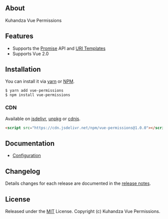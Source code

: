 ## About
Kuhandza Vue Permissions


## Features

- Supports the [Promise](https://developer.mozilla.org/en-US/docs/Web/JavaScript/Reference/Global_Objects/Promise) API and [URI Templates](https://medialize.github.io/URI.js/uri-template.html)
- Supports Vue 2.0

## Installation
You can install it via [yarn](https://yarnpkg.com/) or [NPM](http://npmjs.org/).
```
$ yarn add vue-permissions
$ npm install vue-permissions
```

### CDN
Available on [jsdelivr](https://cdn.jsdelivr.net/npm/vue-permissions@1.0.0), [unpkg](https://unpkg.com/vue-permissions@1.0.0) or [cdnjs](https://cdnjs.com/libraries/vue-permissions).
```html
<script src="https://cdn.jsdelivr.net/npm/vue-permissions@1.0.0"></script>
```

## Documentation

- [Configuration](docs/config.md)



## Changelog

Details changes for each release are documented in the [release notes](https://github.com/kuhandzalda/vue-permissions/releases).

## License

Released under the [MIT](http://opensource.org/licenses/MIT) License. Copyright (c) Kuhandza Vue Permissions.